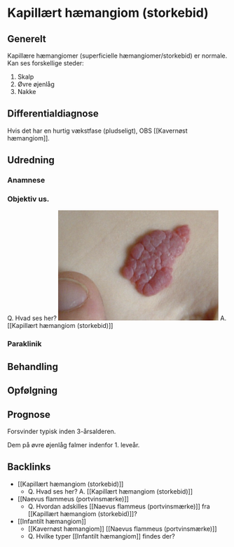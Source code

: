 # Kapillært hæmangiom (storkebid)
## Generelt
Kapillære hæmangiomer (superficielle hæmangiomer/storkebid) er normale. Kan ses forskellige steder:
1. Skalp
2. Øvre øjenlåg
3. Nakke

## Differentialdiagnose
Hvis det har en hurtig vækstfase (pludseligt), OBS [[Kavernøst hæmangiom]].

## Udredning
### Anamnese

### Objektiv us.
Q. Hvad ses her?
![](BearImages/EE58884D-27DD-4674-B031-7817ED85C3E3-10395-000023E72FC45F1A/96A51454-E9A2-4E73-914E-20B630E81426.png)
A. [[Kapillært hæmangiom (storkebid)]]

### Paraklinik

## Behandling


## Opfølgning


## Prognose
Forsvinder typisk inden 3-årsalderen.

Dem på øvre øjenlåg falmer indenfor 1. leveår.

## Backlinks
* [[Kapillært hæmangiom (storkebid)]]
	* Q. Hvad ses her?
A. [[Kapillært hæmangiom (storkebid)]]
* [[Naevus flammeus (portvinsmærke)]]
	* Q. Hvordan adskilles [[Naevus flammeus (portvinsmærke)]] fra [[Kapillært hæmangiom (storkebid)]]?
* [[Infantilt hæmangiom]]
	* [[Kavernøst hæmangiom]]
[[Naevus flammeus (portvinsmærke)]]
	* Q. Hvilke typer [[Infantilt hæmangiom]] findes der?

<!-- #anki/tag/med/Derma #anki/deck/Medicine #anki/tag/med/GP# #anki/tag/med/Pediatrics -->

<!-- {BearID:DAED0D09-2D14-4131-81DC-C5DE52AAB1DA-62499-00007E4DEDDE41BE} -->
